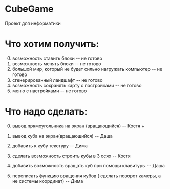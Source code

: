 # CubeGame
Проект для информатики

# Что хотим получить:

0. возможность ставить блоки                                -- не готово
1. возможность менять блоки                                 -- не готово
2. большой мир, который не будет сильно нагружать компьютер -- не готово
3. сгенерированный ландшафт                                 -- не готово
4. возможность сохранять карту с постройками                -- не готово
5. меню с настройками                                       -- не готово


# Что надо сделать:
0. вывод прямоугольника на экран (вращающийся) -- Костя +
1. вывод куба на экран(вращающийся) -- Даша
2. добавить к кубу текстуру -- Дима

3. сделать возможность строить кубы в 3 осях -- Костя
4. добавить возможность вращать куб при помощи клавитуры -- Даша
5. переписать функцию вращения кубов ( сделать поворот камеры, а не системы координат) -- Дима


